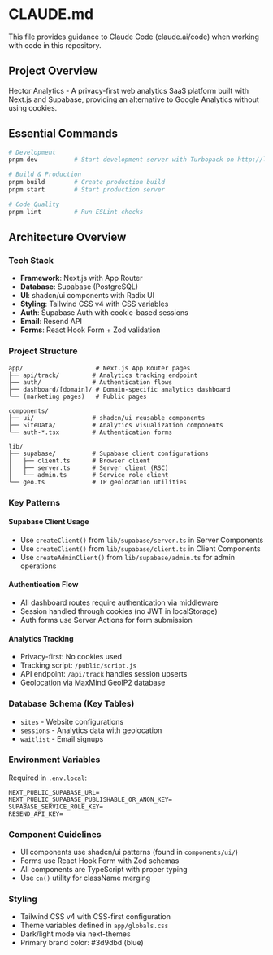 # CLAUDE.md

This file provides guidance to Claude Code (claude.ai/code) when working with code in this repository.

## Project Overview

Hector Analytics - A privacy-first web analytics SaaS platform built with Next.js and Supabase, providing an alternative to Google Analytics without using cookies.

## Essential Commands

```bash
# Development
pnpm dev          # Start development server with Turbopack on http://localhost:3000

# Build & Production
pnpm build        # Create production build
pnpm start        # Start production server

# Code Quality
pnpm lint         # Run ESLint checks
```

## Architecture Overview

### Tech Stack

- **Framework**: Next.js with App Router
- **Database**: Supabase (PostgreSQL)
- **UI**: shadcn/ui components with Radix UI
- **Styling**: Tailwind CSS v4 with CSS variables
- **Auth**: Supabase Auth with cookie-based sessions
- **Email**: Resend API
- **Forms**: React Hook Form + Zod validation

### Project Structure

```
app/                    # Next.js App Router pages
├── api/track/         # Analytics tracking endpoint
├── auth/              # Authentication flows
├── dashboard/[domain]/ # Domain-specific analytics dashboard
└── (marketing pages)   # Public pages

components/
├── ui/                # shadcn/ui reusable components
├── SiteData/          # Analytics visualization components
└── auth-*.tsx         # Authentication forms

lib/
├── supabase/          # Supabase client configurations
│   ├── client.ts      # Browser client
│   ├── server.ts      # Server client (RSC)
│   └── admin.ts       # Service role client
└── geo.ts             # IP geolocation utilities
```

### Key Patterns

#### Supabase Client Usage

- Use `createClient()` from `lib/supabase/server.ts` in Server Components
- Use `createClient()` from `lib/supabase/client.ts` in Client Components
- Use `createAdminClient()` from `lib/supabase/admin.ts` for admin operations

#### Authentication Flow

- All dashboard routes require authentication via middleware
- Session handled through cookies (no JWT in localStorage)
- Auth forms use Server Actions for form submission

#### Analytics Tracking

- Privacy-first: No cookies used
- Tracking script: `/public/script.js`
- API endpoint: `/api/track` handles session upserts
- Geolocation via MaxMind GeoIP2 database

### Database Schema (Key Tables)

- `sites` - Website configurations
- `sessions` - Analytics data with geolocation
- `waitlist` - Email signups

### Environment Variables

Required in `.env.local`:

```
NEXT_PUBLIC_SUPABASE_URL=
NEXT_PUBLIC_SUPABASE_PUBLISHABLE_OR_ANON_KEY=
SUPABASE_SERVICE_ROLE_KEY=
RESEND_API_KEY=
```

### Component Guidelines

- UI components use shadcn/ui patterns (found in `components/ui/`)
- Forms use React Hook Form with Zod schemas
- All components are TypeScript with proper typing
- Use `cn()` utility for className merging

### Styling

- Tailwind CSS v4 with CSS-first configuration
- Theme variables defined in `app/globals.css`
- Dark/light mode via next-themes
- Primary brand color: #3d9dbd (blue)
